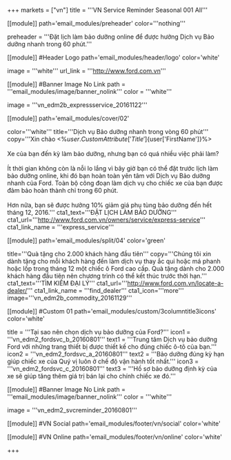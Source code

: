 +++
markets = ["vn"]
title = '''VN Service Reminder Seasonal 001 All'''

[[module]]
path='email_modules/preheader'
color='''nothing'''

preheader = '''Đặt lịch làm bảo dưỡng online để được hưởng Dịch vụ Bảo dưỡng nhanh trong 60 phút.'''

[[module]] #Header Logo
path='email_modules/header/logo'
color='white'

  image = '''white'''
  url_link = '''http://www.ford.com.vn'''

[[module]] #Banner Image No Link
path = '''email_modules/image/banner_nolink'''
color = '''white'''

  image = '''vn_edm2b_expressservice_20161122'''

[[module]]
path='email_modules/cover/02'

color='''white'''
title='''Dịch vụ Bảo dưỡng nhanh trong vòng 60 phút'''
copy='''Xin chào <%${user.CustomAttribute['Title']}%> <%${user['FirstName']}%><br /><br />Xe của bạn đến kỳ làm bảo dưỡng, nhưng bạn có quá nhiều việc phải làm?
<br /><br />Ít thời gian không còn là nỗi lo lắng vì bây giờ bạn có thể đặt trước lịch làm bảo dưỡng online, khi đó bạn hoàn toàn yên tâm với Dịch vụ Bảo dưỡng nhanh của Ford. Toàn bộ công đoạn làm dịch vụ cho chiếc xe của bạn được đảm bảo hoàn thành chỉ trong 60 phút.<br /><br />Hơn nữa, bạn sẽ được hưởng 10% giảm giá phụ tùng bảo dưỡng đến hết tháng 12, 2016.'''
cta1_text='''ĐẶT LỊCH LÀM BẢO DƯỠNG'''
cta1_url='''http://www.ford.com.vn/owners/service/express-service'''
cta1_link_name = '''express_service'''

[[module]]
path='email_modules/split/04'
color='green'

title='''Quà tặng cho 2.000 khách hàng đầu tiên'''
copy='''Chúng tôi xin dành tặng cho mỗi khách hàng đến làm dịch vụ thay ắc qui hoặc má phanh hoặc lốp trong tháng 12 một chiếc ô Ford cao cấp. Quà tặng dành cho 2.000 khách hàng đầu tiên nên chương trình có thể kết thúc trước thời hạn.'''
cta1_text='''TÌM KIẾM ĐẠI LÝ'''
cta1_url='''http://www.ford.com.vn/locate-a-dealer/'''
cta1_link_name = '''find_dealer'''
cta1_icon='''more'''
image='''vn_edm2b_commodity_20161129'''

[[module]] #Custom 01
path='email_modules/custom/3columntitle3icons'
color='white'

  title = '''Tại sao nên chọn dịch vụ bảo dưỡng của Ford?'''
  icon1 = '''vn_edm2_fordsvc_b_20160801'''
  text1 = '''Trung tâm Dịch vụ bảo dưỡng Ford với những trang thiết bị được thiết kế cho đúng chiếc ô-tô của bạn.'''
  icon2 = '''vn_edm2_fordsvc_a_20160801'''
  text2 = '''Bảo dưỡng đúng kỳ hạn giúp chiếc xe của Quý vị luôn ở chế độ vận hành tốt nhất.'''
  icon3 = '''vn_edm2_fordsvc_c_20160801'''
  text3 = '''Hồ sơ bảo dưỡng định kỳ của xe sẽ giúp tăng thêm giá trị bán lại cho chính chiếc xe đó.'''
  
[[module]] #Banner Image No Link
path = '''email_modules/image/banner_nolink'''
color = '''white'''

  image = '''vn_edm2_svcreminder_20160801'''

[[module]] #VN Social
path='email_modules/footer/vn/social'
color='white'

[[module]] #VN Online
path='email_modules/footer/vn/online'
color='white'

+++
